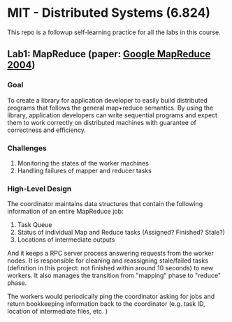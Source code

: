 # MIT - Distributed Systems (6.824)

This repo is a followup self-learning practice for all the labs in this course.

## Lab1: MapReduce (paper: [Google MapReduce 2004](https://pdos.csail.mit.edu/6.824/papers/mapreduce.pdf))

### Goal
To create a library for application developer to easily build distributed programs that follows the general map+reduce semantics. By using the library, application developers can write sequential programs and expect them to work correctly on distributed machines with guarantee of correctness and efficiency.

### Challenges
1. Monitoring the states of the worker machines
2. Handling failures of mapper and reducer tasks

### High-Level Design
The coordinator maintains data structures that contain the following information of an entire MapReduce job:
1. Task Queue
2. Status of individual Map and Reduce tasks (Assigned? Finished? Stale?)
3. Locations of intermediate outputs

And it keeps a RPC server process answering requests from the worker nodes. It is responsible for cleaning and reassigning stale/failed tasks (definition in this project: not finished within around 10 seconds) to new workers. It also manages the transition from "mapping" phase to "reduce" phase.

The workers would periodically ping the coordinator asking for jobs and return bookkeeping information back to the coordinator (e.g. task ID, location of intermediate files, etc. )
